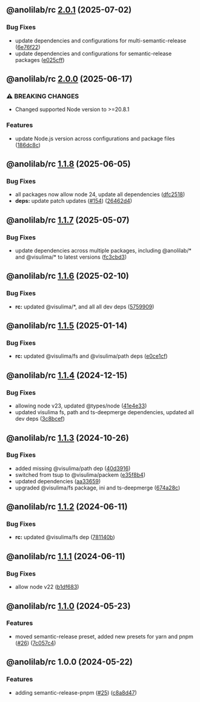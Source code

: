 ## @anolilab/rc [2.0.1](https://github.com/anolilab/semantic-release/compare/@anolilab/rc@2.0.0...@anolilab/rc@2.0.1) (2025-07-02)

### Bug Fixes

* update dependencies and configurations for multi-semantic-release ([6e76f22](https://github.com/anolilab/semantic-release/commit/6e76f226f886f22b37be75024ed4156269379281))
* update dependencies and configurations for semantic-release packages ([e025cff](https://github.com/anolilab/semantic-release/commit/e025cffb7d3bb9e2f3c00bd6a2847b0e93354f6d))

## @anolilab/rc [2.0.0](https://github.com/anolilab/semantic-release/compare/@anolilab/rc@1.1.8...@anolilab/rc@2.0.0) (2025-06-17)

### ⚠ BREAKING CHANGES

* Changed supported Node version to >=20.8.1

### Features

* update Node.js version across configurations and package files ([186dc8c](https://github.com/anolilab/semantic-release/commit/186dc8c409881b8be619735cdc14a0c25f794ffc))

## @anolilab/rc [1.1.8](https://github.com/anolilab/semantic-release/compare/@anolilab/rc@1.1.7...@anolilab/rc@1.1.8) (2025-06-05)

### Bug Fixes

* all packages now allow node 24, update all dependencies ([dfc2518](https://github.com/anolilab/semantic-release/commit/dfc2518344702271582f6d60c44778aefc66ce14))
* **deps:** update patch updates ([#154](https://github.com/anolilab/semantic-release/issues/154)) ([26462d4](https://github.com/anolilab/semantic-release/commit/26462d456c3e1d471c360e97c38b5f0668e984fe))

## @anolilab/rc [1.1.7](https://github.com/anolilab/semantic-release/compare/@anolilab/rc@1.1.6...@anolilab/rc@1.1.7) (2025-05-07)

### Bug Fixes

* update dependencies across multiple packages, including @anolilab/* and @visulima/* to latest versions ([fc3cbd3](https://github.com/anolilab/semantic-release/commit/fc3cbd353f550d7f2de194c34416c3074ba60b11))

## @anolilab/rc [1.1.6](https://github.com/anolilab/semantic-release/compare/@anolilab/rc@1.1.5...@anolilab/rc@1.1.6) (2025-02-10)

### Bug Fixes

* **rc:** updated @visulima/*, and all all dev deps ([5759909](https://github.com/anolilab/semantic-release/commit/57599095f79d229408e961a903f2ce2b0ef11bfb))

## @anolilab/rc [1.1.5](https://github.com/anolilab/semantic-release/compare/@anolilab/rc@1.1.4...@anolilab/rc@1.1.5) (2025-01-14)

### Bug Fixes

* **rc:** updated @visulima/fs and @visulima/path deps ([e0ce1cf](https://github.com/anolilab/semantic-release/commit/e0ce1cfddaf4a38bc87cd6a97cf6b9dba513e1a4))

## @anolilab/rc [1.1.4](https://github.com/anolilab/semantic-release/compare/@anolilab/rc@1.1.3...@anolilab/rc@1.1.4) (2024-12-15)

### Bug Fixes

* allowing node v23, updated @types/node ([41e4e33](https://github.com/anolilab/semantic-release/commit/41e4e3301f1f7c9e72603f39ec70eaad2c820445))
* updated visulima fs, path and ts-deepmerge dependencies, updated all dev deps ([3c8bcef](https://github.com/anolilab/semantic-release/commit/3c8bcef8d1a0d5b8db27ccaf71aa60e4da71b082))

## @anolilab/rc [1.1.3](https://github.com/anolilab/semantic-release/compare/@anolilab/rc@1.1.2...@anolilab/rc@1.1.3) (2024-10-26)

### Bug Fixes

* added missing @visulima/path dep ([40d3916](https://github.com/anolilab/semantic-release/commit/40d39163b9531b550bcb0d9d1fb705edcf698b9c))
* switched from tsup to @visulima/packem ([e35f8b4](https://github.com/anolilab/semantic-release/commit/e35f8b4713e2e020b1d99d4eb7ff0566b5d9af8f))
* updated dependencies ([aa33659](https://github.com/anolilab/semantic-release/commit/aa3365986ef9a42a80b62ed7d5e6b864f6838211))
* upgraded @visulima/fs package, ini and ts-deepmerge ([674a28c](https://github.com/anolilab/semantic-release/commit/674a28ce5979a81bd5ea16d313a3464d0ce6114f))

## @anolilab/rc [1.1.2](https://github.com/anolilab/semantic-release/compare/@anolilab/rc@1.1.1...@anolilab/rc@1.1.2) (2024-06-11)


### Bug Fixes

* **rc:** updated @visulima/fs dep ([781140b](https://github.com/anolilab/semantic-release/commit/781140b49a38194820ba69d0aa35a089f63e31d1))

## @anolilab/rc [1.1.1](https://github.com/anolilab/semantic-release/compare/@anolilab/rc@1.1.0...@anolilab/rc@1.1.1) (2024-06-11)


### Bug Fixes

* allow node v22 ([b1df683](https://github.com/anolilab/semantic-release/commit/b1df683ebf9ff1fd687fe084e240ac0b50d37a19))

## @anolilab/rc [1.1.0](https://github.com/anolilab/semantic-release/compare/@anolilab/rc@1.0.0...@anolilab/rc@1.1.0) (2024-05-23)


### Features

* moved semantic-release preset, added new presets for yarn and pnpm ([#26](https://github.com/anolilab/semantic-release/issues/26)) ([7c057c4](https://github.com/anolilab/semantic-release/commit/7c057c45977c00a06c057a360a13a7f1993d808d))

## @anolilab/rc 1.0.0 (2024-05-22)


### Features

* adding semantic-release-pnpm ([#25](https://github.com/anolilab/semantic-release/issues/25)) ([c8a8d47](https://github.com/anolilab/semantic-release/commit/c8a8d4738ee4909dbdab4f6ea39ef0600af1a5d4))
